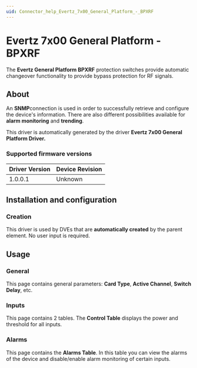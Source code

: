 ```yaml
---
uid: Connector_help_Evertz_7x00_General_Platform_-_BPXRF
---
```


# Evertz 7x00 General Platform - BPXRF

The **Evertz General Platform BPXRF** protection switches provide automatic changeover functionality to provide bypass protection for RF signals.

## About

An **SNMP**connection is used in order to successfully retrieve and configure the device's information. There are also different possibilities available for **alarm monitoring** and **trending**.

This driver is automatically generated by the driver **Evertz 7x00 General Platform Driver.**

### Supported firmware versions

| **Driver Version** | **Device Revision** |
|--------------------|---------------------|
| 1.0.0.1            | Unknown             |

## Installation and configuration

### Creation

This driver is used by DVEs that are **automatically created** by the parent element. No user input is required.

## Usage

### General

This page contains general parameters: **Card Type**, **Active Channel**, **Switch Delay**, etc.

### Inputs

This page contains 2 tables. The **Control Table** displays the power and threshold for all inputs.

### Alarms

This page contains the **Alarms Table**. In this table you can view the alarms of the device and disable/enable alarm monitoring of certain inputs.
